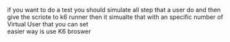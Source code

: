 if you want to do a test  you should simulate all step that  a user do and then give the scriote  to k6 runner then it simualte that with an specific number of Virtual User  that  you can set  
easier  way  is  use K6 broswer 
